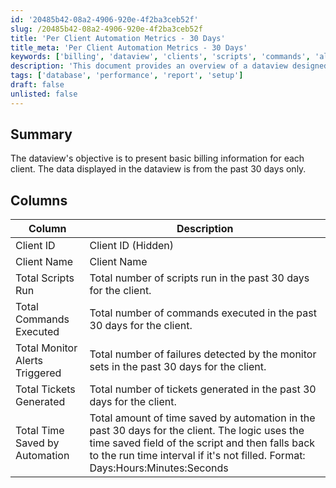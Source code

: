 ```yaml
---
id: '20485b42-08a2-4906-920e-4f2ba3ceb52f'
slug: /20485b42-08a2-4906-920e-4f2ba3ceb52f
title: 'Per Client Automation Metrics - 30 Days'
title_meta: 'Per Client Automation Metrics - 30 Days'
keywords: ['billing', 'dataview', 'clients', 'scripts', 'commands', 'alerts', 'tickets', 'automation', 'time-saved']
description: 'This document provides an overview of a dataview designed to display essential billing information for each client over the past 30 days, including metrics such as total scripts run, commands executed, monitor alerts triggered, tickets generated, and time saved by automation.'
tags: ['database', 'performance', 'report', 'setup']
draft: false
unlisted: false
---
```


## Summary

The dataview's objective is to present basic billing information for each client. The data displayed in the dataview is from the past 30 days only.

## Columns

| Column                         | Description                                                                                                      |
|--------------------------------|------------------------------------------------------------------------------------------------------------------|
| Client ID                     | Client ID (Hidden)                                                                                               |
| Client Name                   | Client Name                                                                                                     |
| Total Scripts Run             | Total number of scripts run in the past 30 days for the client.                                               |
| Total Commands Executed       | Total number of commands executed in the past 30 days for the client.                                         |
| Total Monitor Alerts Triggered | Total number of failures detected by the monitor sets in the past 30 days for the client.                      |
| Total Tickets Generated        | Total number of tickets generated in the past 30 days for the client.                                         |
| Total Time Saved by Automation | Total amount of time saved by automation in the past 30 days for the client. The logic uses the time saved field of the script and then falls back to the run time interval if it's not filled. Format: Days:Hours:Minutes:Seconds |


